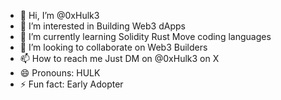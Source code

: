- 👋 Hi, I’m @0xHulk3
- 👀 I’m interested in Building Web3 dApps
- 🌱 I’m currently learning Solidity Rust Move coding languages
- 💞️ I’m looking to collaborate on Web3 Builders
- 📫 How to reach me Just DM on @0xHulk3 on X
- 😄 Pronouns: HULK
- ⚡ Fun fact: Early Adopter

<!---
0xHulk3/0xHulk3 is a ✨ special ✨ repository because its `README.md` (this file) appears on your GitHub profile.
You can click the Preview link to take a look at your changes.
--->

